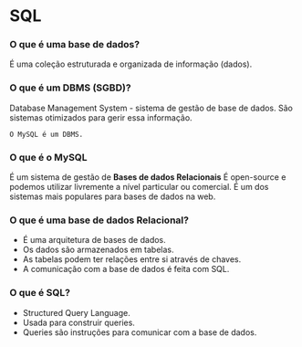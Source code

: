 # SQL

### O que é uma base de dados?
É uma coleção estruturada e organizada de informação (dados).

### O que é um DBMS (SGBD)?
Database Management System - sistema de gestão de base de dados.
São sistemas otimizados para gerir essa informação.
```
O MySQL é um DBMS.
```
### O que é o MySQL
É um sistema de gestão de <b>Bases de dados Relacionais</b>
É open-source e podemos utilizar livremente a nível particular ou comercial.
É um dos sistemas mais populares para bases de dados na web.

### O que é uma base de dados Relacional?
- É uma arquitetura de bases de dados.
- Os dados são armazenados em tabelas.
- As tabelas podem ter relações entre si através de chaves.
- A comunicação com a base de dados é feita com SQL.

### O que é SQL?
- Structured Query Language.
- Usada para construir queries.
- Queries são instruções para comunicar com a base de dados.